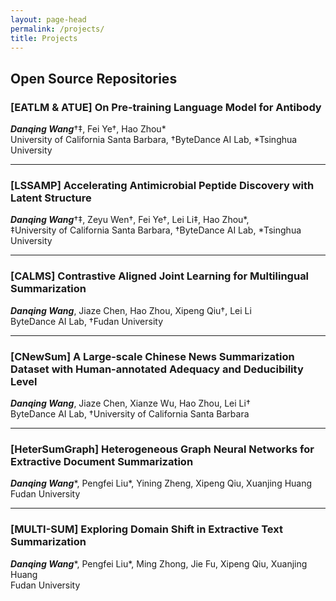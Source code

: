 ```yaml
---
layout: page-head
permalink: /projects/
title: Projects
---
```


## Open Source Repositories

### [EATLM & ATUE] On Pre-training Language Model for Antibody   
***Danqing Wang***†‡, Fei Ye†, Hao Zhou*   
University of California Santa Barbara, †ByteDance AI Lab, *Tsinghua University  
<a href="https://arxiv.org/abs/2301.12112" title="Paper"><i class="fa fa-file-alt"></i></a>
<a href="/assets/PPT/20230407_ICLR2023_EATLM.pdf" title="Slide"><i class="fas fa-file-powerpoint"></i></a>
<a href="https://github.com/dqwang122/EATLM" title="Code"><i class="fab fa-github"></i></a>
<a href="https://zenodo.org/record/7340488#.Y875U-zMK3J" title="Resource"><i class="fab fa-google-drive"></i></a>
<a href="https://iclr.cc/virtual/2023/poster/10766" title="Video"><i class="fab fa-youtube"></i></a>

***

### [LSSAMP] Accelerating Antimicrobial Peptide Discovery with Latent Structure   
***Danqing Wang***†‡, Zeyu Wen†, Fei Ye†, Lei Li‡, Hao Zhou*,  
‡University of California Santa Barbara, †ByteDance AI Lab, *Tsinghua University   
<a href="https://dl.acm.org/doi/pdf/10.1145/3580305.3599249" title="Paper"><i class="fa fa-file-alt"></i></a>
<a href="/assets/PPT/20230807_KDD2023_LSSAMP.pdf" title="Slide"><i class="fas fa-file-powerpoint"></i></a>
<a href="https://github.com/dqwang122/LSSAMP" title="Code"><i class="fab fa-github"></i></a>

***

### [CALMS] Contrastive Aligned Joint Learning for Multilingual Summarization
***Danqing Wang***, Jiaze Chen, Hao Zhou, Xipeng Qiu†, Lei Li   
ByteDance AI Lab, †Fudan University  
<a href="https://aclanthology.org/2021.findings-acl.242/" title="Paper"><i class="fa fa-file-alt"></i></a>
<a href="/assets/PPT/20210624_ACL2021_CALMS.pdf" title="Slide"><i class="fas fa-file-powerpoint"></i></a>
<a href="https://github.com/dqwang122/CALMS" title="Code"><i class="fab fa-github"></i></a>
<a href="https://drive.google.com/file/d/1i9xfOkQ60kixj0rZ-kCo8UCo2fZ51fCY/view?usp=sharing" title="Resource"><i class="fab fa-google-drive"></i></a>
<a href="/projects/CALMS/" title="Website"><i class="fas fa-database"></i></a>
<a href="/blogs/CALMS/" title="Blog"><i class="fas fa-arrow-circle-right"></i></a>

***

### [CNewSum] A Large-scale Chinese News Summarization Dataset with Human-annotated Adequacy and Deducibility Level
***Danqing Wang***, Jiaze Chen, Xianze Wu, Hao Zhou, Lei Li†  
ByteDance AI Lab, †University of California Santa Barbara  
<a href="https://link.springer.com/chapter/10.1007/978-3-030-88480-2_31" title="Paper"><i class="fa fa-file-alt"></i></a>
<a href="/assets/PPT/20211016_NLPCC2021_CNewSum.pdf" title="Slide"><i class="fas fa-file-powerpoint"></i></a>
<a href="https://drive.google.com/file/d/1A_YcQ3cBAI7u9iVIoCeVLLgwU7UUzHHv/view?usp=sharing" title="Resource"><i class="fab fa-google-drive"></i></a>
<a href="/projects/CNewSum/" title="Website"><i class="fas fa-database"></i></a>
<a href="/blogs/CNewSum/" title="Blog"><i class="fas fa-arrow-circle-right"></i></a>

***

### [HeterSumGraph] Heterogeneous Graph Neural Networks for Extractive Document Summarization
***Danqing Wang***\*, Pengfei Liu\*, Yining Zheng, Xipeng Qiu, Xuanjing Huang  
Fudan University  
<a href="https://aclanthology.org/2020.acl-main.553" title="Paper"><i class="fa fa-file-alt"></i></a>
<a href="/assets/PPT/20200616_ACL2020_HSG.pdf" title="Slide"><i class="fas fa-file-powerpoint"></i></a>
<a href="https://github.com/dqwang122/HeterSumGraph" title="Code"><i class="fab fa-github"></i></a>
<a href="http://slideslive.com/38929003" title="Video"><i class="fab fa-youtube"></i></a>
<a href="/blogs/HSG/" title="Blog"><i class="fas fa-arrow-circle-right"></i></a>

***

### [MULTI-SUM] Exploring Domain Shift in Extractive Text Summarization
***Danqing Wang***\*, Pengfei Liu\*, Ming Zhong, Jie Fu, Xipeng Qiu, Xuanjing Huang  
Fudan University    
<a href="https://arxiv.org/abs/1908.11664" title="Paper"><i class="fa fa-file-alt"></i></a>
<a href="https://drive.google.com/file/d/1KOOVBO6z24aM36fdV9xc-Vyu31QAL4Gs/view?usp=sharing" title="Resource"><i class="fab fa-google-drive"></i></a>
